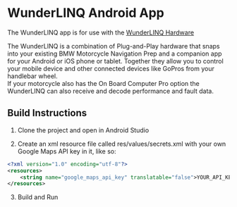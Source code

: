 # WunderLINQ Android App

The WunderLINQ app is for use with the [WunderLINQ Hardware](https://www.wunderlinq.com)

The WunderLINQ is a combination of Plug-and-Play hardware that snaps into your existing BMW Motorcycle 
Navigation Prep and a companion app for your Android or iOS phone or tablet.  Together they allow you 
to control your mobile device and other connected devices like GoPros from your handlebar wheel.  
If your motorcycle also has the On Board Computer Pro option the WunderLINQ can also receive and 
decode performance and fault data.

## Build Instructions
1. Clone the project and open in Android Studio

2. Create an xml resource file called res/values/secrets.xml with your own Google Maps API key in it, like so:
```xml
<?xml version="1.0" encoding="utf-8"?>
<resources>
    <string name="google_maps_api_key" translatable="false">YOUR_API_KEY_HERE</string>
</resources>
```
3. Build and Run